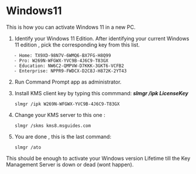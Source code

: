 # Windows11
This is how you can activate Windows 11 in a new PC.
  
1) Identify your Windows 11 Edition.
   After identifying your current Windows 11 edition , pick the corresponding key from this list.
```
   - Home: TX9XD-98N7V-6WMQ6-BX7FG-H8Q99
   - Pro: W269N-WFGWX-YVC9B-4J6C9-T83GX
   - Education: NW6C2-QMPVW-D7KKK-3GKT6-VCFB2
   - Enterprise: NPPR9-FWDCX-D2C8J-H872K-2YT43
```
  
2) Run Command Prompt app as administrator.
   
3) Install KMS client key by typing this commmand: ***slmgr /ipk LicenseKey***
   ```
   slmgr /ipk W269N-WFGWX-YVC9B-4J6C9-T83GX
   ```
     
4) Change your KMS server to this one :
   ```
   slmgr /skms kms8.msguides.com
   ```
     
5) You are done , this is the last command:
   ```
   slmgr /ato
   ```
  
This should be enough to activate your Windows version Lifetime till the Key Management Server is down or dead (wont happen).
